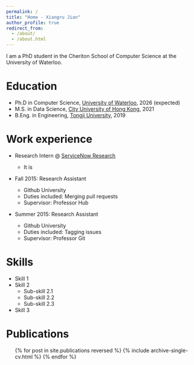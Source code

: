 ```yaml
---
permalink: /
title: "Home - Xiangru Jian"
author_profile: true
redirect_from: 
  - /about/
  - /about.html
---
```


I am a PhD student in the Cheriton School of Computer Science at the University of Waterloo.



Education
======
* Ph.D in Computer Science, [University of Waterloo](https://cs.uwaterloo.ca/), 2026 (expected)
* M.S. in Data Science, [City University of Hong Kong](https://www.ds.cityu.edu.hk/), 2021
* B.Eng. in Engineering, [Tongji University](https://en.tongji.edu.cn/), 2019

Work experience
======
* Research Intern @ [ServiceNow Research]()
  * It is 

* Fall 2015: Research Assistant
  * Github University
  * Duties included: Merging pull requests
  * Supervisor: Professor Hub

* Summer 2015: Research Assistant
  * Github University
  * Duties included: Tagging issues
  * Supervisor: Professor Git
  
Skills
======
* Skill 1
* Skill 2
  * Sub-skill 2.1
  * Sub-skill 2.2
  * Sub-skill 2.3
* Skill 3

Publications
======
  <ul>{% for post in site.publications reversed %}
    {% include archive-single-cv.html %}
  {% endfor %}</ul>


